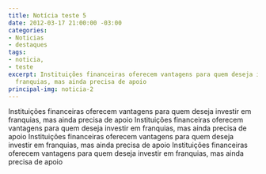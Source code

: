 ```yaml
---
title: Notícia teste 5
date: 2012-03-17 21:00:00 -03:00
categories:
- Noticias
- destaques
tags:
- noticia,
- teste
excerpt: Instituições financeiras oferecem vantagens para quem deseja investir em
  franquias, mas ainda precisa de apoio
principal-img: noticia-2
---
```


Instituições financeiras oferecem vantagens para quem deseja investir em franquias, mas ainda precisa de apoio Instituições financeiras oferecem vantagens para quem deseja investir em franquias, mas ainda precisa de apoio Instituições financeiras oferecem vantagens para quem deseja investir em franquias, mas ainda precisa de apoio Instituições financeiras oferecem vantagens para quem deseja investir em franquias, mas ainda precisa de apoio